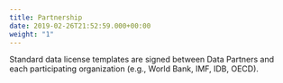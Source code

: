 ```yaml
---
title: Partnership
date: 2019-02-26T21:52:59.000+00:00
weight: "1"
---
```

Standard data license templates are signed between Data Partners and each participating organization (e.g., World Bank, IMF, IDB, OECD).
